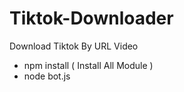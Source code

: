 # Tiktok-Downloader
Download Tiktok By URL Video 

- npm install ( Install All Module )
- node bot.js 
